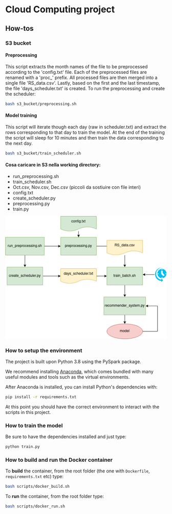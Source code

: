 # Cloud Computing project


## How-tos

### S3 bucket

#### Preprocessing
This script extracts the month names of the file to be preprocessed according to the 'config.txt' file. Each of the preprocessed files are renamed with a 'proc_' prefix. All processed files are then merged into a single file 'RS_data.csv'. Lastly, based on the first and the last timestamp, the file 'days_scheduler.txt' is created. To run the preprocessing and create the scheduler:

```bash 
bash s3_bucket/preprocessing.sh 
```

#### Model training
This script will iterate though each day (raw in scheduler.txt) and extract the rows corresponding to that day to train the model. At the end of the training the script will sleep for 10 minutes and then train the data corresponding to the next day.

```bash 
bash s3_bucket/train_scheduler.sh 
```


#### Cosa caricare in S3 nella working directory:
- run_preprocessing.sh
- train_scheduler.sh
- Oct.csv, Nov.csv, Dec.csv (piccoli da sostiuire con file interi)
- config.txt
- create_scheduler.py
- preprocessing.py
- train.py

![img](workflow.png)


### How to setup the environment

The project is built upon Python 3.8 using the PySpark package.

We recommend installing [Anaconda](https://www.anaconda.com/products/individual), which comes bundled with many useful
modules and tools such as the virtual environments.

After Anaconda is installed, you can install Python's dependencies with:

```bash
pip install -r requirements.txt
```

At this point you should have the correct environment to interact with the scripts in this project.

### How to train the model

Be sure to have the dependencies installed and just type:

```bash
python train.py
```

### How to build and run the Docker container

To **build** the container, from the root folder (the one with `Dockerfile`, `requirements.txt` etc) type:

```bash
bash scripts/docker_build.sh
```

To **run** the container, from the root folder type:

```bash
bash scripts/docker_run.sh
```


